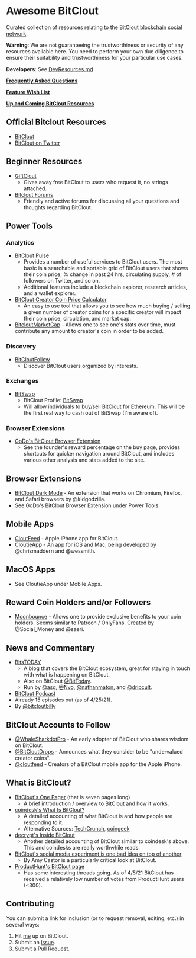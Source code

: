 # Awesome BitClout

Curated collection of resources relating to the [BitClout blockchain social network](https://bitclout.com/).

**Warning**: We are not guaranteeing the trustworthiness or security of any resources available here. You need to perform your own due diligence to ensure their suitability and trustworthiness for your particular use cases.

**Developers**: See [DevResources.md](DevResources.md)

**[Frequently Asked Questions](Frequently-Asked-Questions.md)**

**[Feature Wish List](FeatureWishList.md)**

**[Up and Coming BitClout Resources](UpAndComing.md)**

## Official Bitclout Resources
- [BitClout](https://bitclout.com/)
- [BitClout on Twitter](https://twitter.com/bitclout_)

## Beginner Resources
- [GiftClout](https://bitclout.com/u/GiftClout) 
  - Gives away free BitClout to users who request it, no strings attached.
- [Bitclout Forums](https://bitcloutforums.com/)
  - Friendly and active forums for discussing all your questions and thoughts regarding BitClout.

## Power Tools

### Analytics
- [BitClout Pulse](https://www.bitcloutpulse.com/)
  - Provides a number of useful services to BitClout users. The most basic is a searchable and sortable grid of BitClout users that shows their coin price, % change in past 24 hrs, circulating supply, # of followers on Twitter, and so on.
  - Additional features include a blockchain explorer, research articles, and a wallet explorer.
- [BitClout Creator Coin Price Calculator](https://www.prosperclout.com/tools/bitclout-creator-coin-price-calculator)
  - An easy to use tool that allows you to see how much buying / selling a given number of creator coins for a specific creator will impact their coin price, circulation, and market cap.
- [BitcloutMarketCap](https://www.bitcloutmarketcap.net/) - Allows one to see one's stats over time, must contribute any amount to creator's coin in order to be added.

### Discovery
- [BitCloutFollow](https://bitcloutfollow.com/)
  - Discover BitClout users organized by interests.

### Exchanges
- [BitSwap](https://bitswap.network/)
  - BitClout Profile: [BitSwap](https://bitclout.com/u/BitSwap)
  - Will allow individuals to buy/sell BitClout for Ethereum. This will be the first real way to cash out of BitSwap (I'm aware of).

### Browser Extensions
- [GoDo's BitClout Browser Extension](https://chrome.google.com/webstore/detail/bitclout/cibnoimijnodokdlhkbgogbnemfpkool?hl=en-US)
  - See the founder's reward percentage on the buy page, provides shortcuts for quicker navigation around BitClout, and includes various other analysis and stats added to the site.

## Browser Extensions
- [BitClout Dark Mode](https://jamesfuthey.com/bitclout-extension/) - An extension that works on Chromium, Firefox, and Safari browsers by @kidgodzilla.
- See GoDo's BitClout Browser Extension under Power Tools.

## Mobile Apps
- [CloutFeed](https://apps.apple.com/app/id1561532815) - Apple iPhone app for BitClout.
- [CloutieApp](https://bitclout.com/u/CloutieApp) - An app for iOS and Mac, being developed by @chrismaddern and @wessmith.

## MacOS Apps
- See CloutieApp under Mobile Apps.

## Reward Coin Holders and/or Followers
- [Moonbounce](https://getmoonbounce.com/) - Allows one to provide exclusive benefits to your coin holders. Seems similar to Patreon / OnlyFans. Created by @Social_Money and @saeri. 

## News and Commentary
- [BitsTODAY](https://bitstoday.medium.com/) 
  - A blog that covers the BitClout ecosystem, great for staying in touch with what is happening on BitClout. 
  - Also on BitClout [@BitToday](https://bitclout.com/u/BitsToday). 
  - Run by [@asg](https://bitclout.com/u/asg), [@Nvo](https://bitclout.com/u/nvo), [@nathanmaton](https://bitclout.com/u/nathanmaton), and [@dripcult](https://bitclout.com/u/dripcult).
-  [BitClout Podcast](https://www.bitcloutpodcast.com/)
  - Already 15 episodes out (as of 4/25/21).
  - By [@bitcloutbilly](https://bitclout.com/u/bitcloutbilly)

## BitClout Accounts to Follow
- [@WhaleSharkdotPro](https://bitclout.com/u/WhaleSharkdotPro) - An early adopter of BitClout who shares wisdom on BitClout.
- [@BitCloutDrops](https://bitclout.com/u/BitCloutDrops) - Announces what they consider to be "undervalued creator coins".
- [@cloutfeed](https://bitclout.com/u/cloutfeed) - Creators of a BitClout mobile app for the Apple iPhone.

## What is BitClout?
- [BitClout's One Pager](https://bitclout.com/one_pager.pdf) (that is seven pages long)
  - A brief introduction / overview to BitClout and how it works.
- [coindesk's What Is BitClout?](https://www.coindesk.com/what-is-bitclout-the-social-media-experiment-stoking-controversy-on-twitter)
  - A detailed accounting of what BitClout is and how people are responding to it.
  - Alternative Sources: [TechCrunch](https://techcrunch.com/2021/03/22/crypto-social-network-bitclout-arrives-with-a-bevy-of-high-profile-investors-and-skeptics/), [coingeek](https://coingeek.com/token-based-social-media-bitclout-raising-lots-of-money-and-eyebrows/)
- [decrypt's Inside BitClout](https://decrypt.co/62770/inside-bitclout-dystopian-social-network-big-investors-vocal-critics)
  - Another detailed accounting of BitClout similar to coindesk's above. This and coindesks are really worthwhile reads.
- [BitClout's social media experiment is one bad idea on top of another](https://amycastor.com/2021/03/28/bitclouts-social-media-experiment-is-one-bad-idea-on-top-of-another/) 
  - By Amy Castor is a particularly critical look at BitClout.
- [ProductHunt's BitClout page](https://www.producthunt.com/posts/bitclout)
  - Has some interesting threads going. As of 4/5/21 BitClout has received a relatively low number of votes from ProductHunt users (<300).

## Contributing
You can submit a link for inclusion (or to request removal, editing, etc.) in several ways:

1. Hit [me](https://bitclout.com/u/davemackey) up on BitClout.
2. Submit an [Issue](https://github.com/davidshq/awesome-bitclout/issues).
3. Submit a [Pull Request](https://github.com/davidshq/awesome-bitclout/pulls).
